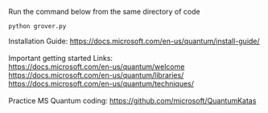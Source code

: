 Run the command below from the same directory of code<br/>
```
python grover.py
```

Installation Guide: https://docs.microsoft.com/en-us/quantum/install-guide/<br/>
<br/>
Important getting started Links:<br/>
https://docs.microsoft.com/en-us/quantum/welcome<br/>
https://docs.microsoft.com/en-us/quantum/libraries/<br/>
https://docs.microsoft.com/en-us/quantum/techniques/<br/>
<br/>
Practice MS Quantum coding: https://github.com/microsoft/QuantumKatas
